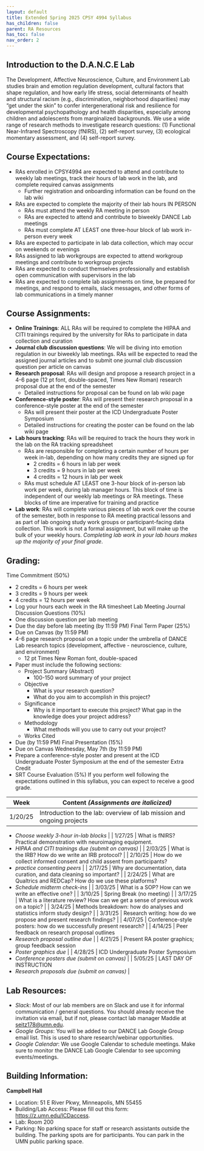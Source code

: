 ```yaml
---
layout: default
title: Extended Spring 2025 CPSY 4994 Syllabus
has_children: false
parent: RA Resources
has_toc: false
nav_order: 2
---
```


## Introduction to the D.A.N.C.E Lab
The Development, Affective Neuroscience, Culture, and Environment Lab studies brain and emotion regulation development, cultural factors that shape regulation, and how early life stress, social determinants of health and structural racism (e.g., discrimination, neighborhood disparities) may “get under the skin” to confer intergenerational risk and resilience for developmental psychopathology and health disparities, especially among children and adolescents from marginalized backgrounds. We use a wide range of research methods to investigate research questions: (1) Functional Near-Infrared Spectroscopy (fNIRS), (2) self-report survey, (3) ecological momentary assessment, and (4) self-report survey. 

## Course Expectations: 
- RAs enrolled in CPSY4994 are expected to attend and contribute to weekly lab meetings, track their hours of lab work in the lab, and complete required canvas assignments
    - Further registration and onboarding information can be found on the lab wiki
- RAs are expected to complete the majority of their lab hours IN PERSON
    - RAs must attend the weekly RA meeting in person
    - RAs are expected to attend and contribute to biweekly DANCE Lab meetings
    - RAs must complete AT LEAST one three-hour block of lab work in-person every week
- RAs are expected to participate in lab data collection, which may occur on weekends or evenings
- RAs assigned to lab workgroups are expected to attend workgroup meetings and contribute to workgroup projects
- RAs are expected to conduct themselves professionally and establish open communication with supervisors in the lab
- RAs are expected to complete lab assignments on time, be prepared for meetings, and respond to emails, slack messages, and other forms of lab communications in a timely manner

## Course Assignments:
- **Online Trainings**: ALL RAs will be required to complete the HIPAA and CITI trainings required by the university for RAs to participate in data collection and curation
- **Journal club discussion questions**: We will be diving into emotion regulation in our biweekly lab meetings. RAs will be expected to read the assigned journal articles and to submit one journal club discussion question per article on canvas
- **Research proposal**: RAs will design and propose a research project in a 4-6 page (12 pt font, double-spaced, Times New Roman) research proposal due at the end of the semester
    - Detailed instructions for proposal can be found on lab wiki page
- **Conference-style poster**: RAs will present their research proposal in a conference-style poster at the end of the semester
    - RAs will present their poster at the ICD Undergraduate Poster Symposium
    - Detailed instructions for creating the poster can be found on the lab wiki page
- **Lab hours tracking**: RAs will be required to track the hours they work in the lab on the RA tracking spreadsheet
    -   RAs are responsible for completing a certain number of hours per week in-lab, depending on how many credits they are signed up for
        - 2 credits = 6 hours in lab per week
        - 3 credits = 9 hours in lab per week
        - 4 credits = 12 hours in lab per week
    -  RAs must schedule AT LEAST one 3-hour block of in-person lab work per week, during lab manager hours. This block of time is independent of our weekly lab meetings or RA meetings. These blocks of time are imperative for training and practice
- **Lab work**: RAs will complete various pieces of lab work over the course of the semester, both in response to RA meeting practical lessons and as part of lab ongoing study work groups or participant-facing data collection. This work is not a formal assignment, but will make up the bulk of your weekly hours. *Completing lab work in your lab hours makes up the majority of your final grade*.

## Grading:
Time Commitment (50%)
- 2 credits = 6 hours per week
- 3 credits = 9 hours per week
- 4 credits = 12 hours per week
- Log your hours each week in the RA timesheet
Lab Meeting Journal Discussion Questions (10%)
- One discussion question per lab meeting
- Due the day before lab meeting (by 11:59 PM)
Final Term Paper (25%)
- Due on Canvas (by 11:59 PM)
- 4-6 page research proposal on a topic under the umbrella of DANCE Lab research topics (development, affective - neuroscience, culture, and environment)
    - 12 pt Times New Roman font, double-spaced
- Paper must include the following sections: 
    - Project Summary (Abstract)
        - 100-150 word summary of your project
    - Objective
        - What is your research question?
        - What do you aim to accomplish in this project? 
    - Significance
        - Why is it important to execute this project? What gap in the knowledge does your project address?
    - Methodology
        - What methods will you use to carry out your project?
    - Works Cited
- Due (by 11:59 PM)
Final Presentation (15%)
- Due on Canvas Wednesday, May 7th (by 11:59 PM)
- Prepare a conference-style poster and present at the ICD Undergraduate Poster Symposium at the end of the semester
Extra Credit
- SRT Course Evaluation (5%)
If you perform well following the expectations outlined in this syllabus, you can expect to receive a good grade. 

| Week | Content *(Assignments are italicized)* | 
| ----------- | ----------- | 
| 1/20/25 | Introduction to the lab: overview of lab mission and ongoing projects
- *Choose weekly 3-hour in-lab blocks*
 |
| 1/27/25 | What is fNIRS? Practical demonstration with neuroimaging equipment.
- *HIPAA and CITI trainings due (submit on canvas)*
 |
| 2/03/25 | What is the IRB? How do we write an IRB protocol? |
| 2/10/25 | How do we collect informed consent and child assent from participants?
- *practice consenting peers* |
| 2/17/25 | Why are documentation, data curation, and data cleaning so important? |
| 2/24/25 | What are Qualtrics and REDCap? How do we use these platforms?
- *Schedule midterm check-ins*
 |
| 3/03/25 | What is a SOP? How can we write an effective one? |
| 3/10/25 | Spring Break (no meeting) |
| 3/17/25 | What is a literature review? How can we get a sense of previous work on a topic? |
| 3/24/25 | Methods breakdown: how do analyses and statistics inform study design? |
| 3/31/25 | Research writing: how do we propose and present research findings? |
| 4/07/25 | Conference-style posters: how do we successfully present research? |
| 4/14/25 | Peer feedback on research proposal outlines
- *Research proposal outline due*
 |
| 4/21/25 | Present RA poster graphics; group feedback session
- *Poster graphics due*
 |
| 4/28/25 | ICD Undergraduate Poster Symposium
- *Conference posters due (submit on canvas)*
 |
| 5/05/25 | LAST DAY OF INSTRUCTION
- *Research proposals due (submit on canvas)*
 |

## Lab Resources:
- *Slack*: Most of our lab members are on Slack and use it for informal communication / general questions. You should already receive the invitation via email, but if not, please contact lab manager Maddie at seitz178@umn.edu.
- *Google Groups*: You will be added to our DANCE Lab Google Group email list. This is used to share research/webinar opportunities.
- *Google Calendar*: We use Google Calendar to schedule meetings. Make sure to monitor the DANCE Lab Google Calendar to see upcoming events/meetings. 

## Building Information:
**Campbell Hall**
- Location: 51 E River Pkwy, Minneapolis, MN 55455
- Building/Lab Access: Please fill out this form: https://z.umn.edu/ICDaccess.
- Lab: Room 200
- Parking: No parking space for staff or research assistants outside the building. The parking spots are for participants. You can park in the UMN public parking space.
